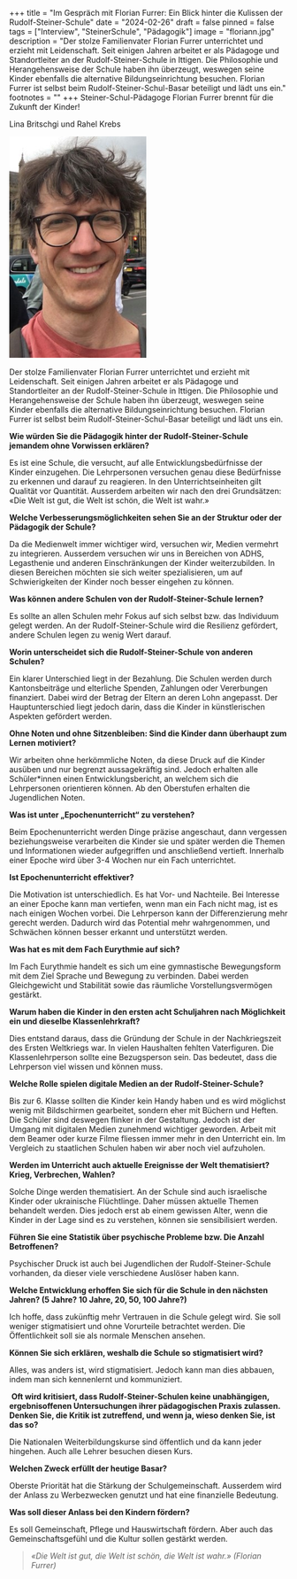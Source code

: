 +++
title = "Im Gespräch mit Florian Furrer: Ein Blick hinter die Kulissen der Rudolf-Steiner-Schule"
date = "2024-02-26"
draft = false
pinned = false
tags = ["Interview", "SteinerSchule", "Pädagogik"]
image = "floriann.jpg"
description = "Der stolze Familienvater Florian Furrer unterrichtet und erzieht mit Leidenschaft. Seit einigen Jahren arbeitet er als Pädagoge und Standortleiter an der Rudolf-Steiner-Schule in Ittigen. Die Philosophie und Herangehensweise der Schule haben ihn überzeugt, weswegen seine Kinder ebenfalls die alternative Bildungseinrichtung besuchen. Florian Furrer ist selbst beim Rudolf-Steiner-Schul-Basar beteiligt und lädt uns ein."
footnotes = ""
+++
Steiner-Schul-Pädagoge Florian Furrer brennt für die Zukunft der Kinder! 

Lina Britschgi und Rahel Krebs 

![Ein Steiner-Schul-Pädagoge in den Sommerferien! Florian Furrer im West End, London (04.07.2023)](floriann.jpg)

Der stolze Familienvater Florian Furrer unterrichtet und erzieht mit Leidenschaft. Seit einigen Jahren arbeitet er als Pädagoge und Standortleiter an der Rudolf-Steiner-Schule in Ittigen. Die Philosophie und Herangehensweise der Schule haben ihn überzeugt, weswegen seine Kinder ebenfalls die alternative Bildungseinrichtung besuchen. Florian Furrer ist selbst beim Rudolf-Steiner-Schul-Basar beteiligt und lädt uns ein.

**Wie würden Sie die Pädagogik hinter der Rudolf-Steiner-Schule jemandem ohne Vorwissen erklären?**

Es ist eine Schule, die versucht, auf alle Entwicklungsbedürfnisse der Kinder einzugehen. Die Lehrpersonen versuchen genau diese Bedürfnisse zu erkennen und darauf zu reagieren. In den Unterrichtseinheiten gilt Qualität vor Quantität. Ausserdem arbeiten wir nach den drei Grundsätzen: «Die Welt ist gut, die Welt ist schön, die Welt ist wahr.» 



**Welche Verbesserungsmöglichkeiten sehen Sie an der Struktur oder der Pädagogik der Schule?** 

Da die Medienwelt immer wichtiger wird, versuchen wir, Medien vermehrt zu integrieren. Ausserdem versuchen wir uns in Bereichen von ADHS, Legasthenie und anderen Einschränkungen der Kinder weiterzubilden. In diesen Bereichen möchten sie sich weiter spezialisieren, um auf Schwierigkeiten der Kinder noch besser eingehen zu können. 

**Was können andere Schulen von der Rudolf-Steiner-Schule lernen?** 

Es sollte an allen Schulen mehr Fokus auf sich selbst bzw. das Individuum gelegt werden. An der Rudolf-Steiner-Schule wird die Resilienz gefördert, andere Schulen legen zu wenig Wert darauf. 



**Worin unterscheidet sich die Rudolf-Steiner-Schule von anderen Schulen?**

Ein klarer Unterschied liegt in der Bezahlung. Die Schulen werden durch Kantonsbeiträge und elterliche Spenden, Zahlungen oder Vererbungen finanziert. Dabei wird der Betrag der Eltern an deren Lohn angepasst. Der Hauptunterschied liegt jedoch darin, dass die Kinder in künstlerischen Aspekten gefördert werden. 



**Ohne Noten und ohne Sitzenbleiben: Sind die Kinder dann überhaupt zum Lernen motiviert?**

Wir arbeiten ohne herkömmliche Noten, da diese Druck auf die Kinder ausüben und nur begrenzt aussagekräftig sind. Jedoch erhalten alle Schüler*innen einen Entwicklungsbericht, an welchem sich die Lehrpersonen orientieren können. Ab den Oberstufen erhalten die Jugendlichen Noten. 

**Was ist unter „Epochenunterricht“ zu verstehen?**

Beim Epochenunterricht werden Dinge präzise angeschaut, dann vergessen beziehungsweise verarbeiten die Kinder sie und später werden die Themen und Informationen wieder aufgegriffen und anschließend vertieft. Innerhalb einer Epoche wird über 3-4 Wochen nur ein Fach unterrichtet. 



**Ist Epochenunterricht effektiver?**

Die Motivation ist unterschiedlich. Es hat Vor- und Nachteile. Bei Interesse an einer Epoche kann man vertiefen, wenn man ein Fach nicht mag, ist es nach einigen Wochen vorbei. Die Lehrperson kann der Differenzierung mehr gerecht werden. Dadurch wird das Potential mehr wahrgenommen, und Schwächen können besser erkannt und unterstützt werden. 



**Was hat es mit dem Fach Eurythmie auf sich?**

Im Fach Eurythmie handelt es sich um eine gymnastische Bewegungsform mit dem Ziel Sprache und Bewegung zu verbinden. Dabei werden Gleichgewicht und Stabilität sowie das räumliche Vorstellungsvermögen gestärkt. 



**Warum haben die Kinder in den ersten acht Schuljahren nach Möglichkeit ein und dieselbe Klassenlehrkraft?**

Dies entstand daraus, dass die Gründung der Schule in der Nachkriegszeit des Ersten Weltkriegs war. In vielen Haushalten fehlten Vaterfiguren. Die Klassenlehrperson sollte eine Bezugsperson sein. Das bedeutet, dass die Lehrperson viel wissen und können muss. 

**Welche Rolle spielen digitale Medien an der Rudolf-Steiner-Schule?**

Bis zur 6. Klasse sollten die Kinder kein Handy haben und es wird möglichst wenig mit Bildschirmen gearbeitet, sondern eher mit Büchern und Heften. Die Schüler sind deswegen flinker in der Gestaltung. Jedoch ist der Umgang mit digitalen Medien zunehmend wichtiger geworden. Arbeit mit dem Beamer oder kurze Filme fliessen immer mehr in den Unterricht ein. Im Vergleich zu staatlichen Schulen haben wir aber noch viel aufzuholen. 



**Werden im Unterricht auch aktuelle Ereignisse der Welt thematisiert? Krieg, Verbrechen, Wahlen?**

Solche Dinge werden thematisiert. An der Schule sind auch israelische Kinder oder ukrainische Flüchtlinge. Daher müssen aktuelle Themen behandelt werden. Dies jedoch erst ab einem gewissen Alter, wenn die Kinder in der Lage sind es zu verstehen, können sie sensibilisiert werden. 

**Führen Sie eine Statistik über psychische Probleme bzw. Die Anzahl Betroffenen?**

Psychischer Druck ist auch bei Jugendlichen der Rudolf-Steiner-Schule vorhanden, da dieser viele verschiedene Auslöser haben kann. 



**Welche Entwicklung erhoffen Sie sich für die Schule in den nächsten Jahren? (5 Jahre? 10 Jahre, 20, 50, 100 Jahre?)**

Ich hoffe, dass zukünftig mehr Vertrauen in die Schule gelegt wird. Sie soll weniger stigmatisiert und ohne Vorurteile betrachtet werden. Die Öffentlichkeit soll sie als normale Menschen ansehen. 



**Können Sie sich erklären, weshalb die Schule so stigmatisiert wird?**

Alles, was anders ist, wird stigmatisiert. Jedoch kann man dies abbauen, indem man sich kennenlernt und kommuniziert.  

 **Oft wird kritisiert, dass Rudolf-Steiner-Schulen keine unabhängigen, ergebnisoffenen Untersuchungen ihrer pädagogischen Praxis zulassen. Denken Sie, die Kritik ist zutreffend, und wenn ja, wieso denken Sie, ist das so?**

Die Nationalen Weiterbildungskurse sind öffentlich und da kann jeder hingehen. Auch alle Lehrer besuchen diesen Kurs. 

**Welchen Zweck erfüllt der heutige Basar?** 

Oberste Priorität hat die Stärkung der Schulgemeinschaft. Ausserdem wird der Anlass zu Werbezwecken genutzt und hat eine finanzielle Bedeutung. 



**Was soll dieser Anlass bei den Kindern fördern?**

Es soll Gemeinschaft, Pflege und Hauswirtschaft fördern. Aber auch das Gemeinschaftsgefühl und die Kultur sollen gestärkt werden. 

> *«Die Welt ist gut, die Welt ist schön, die Welt ist wahr.» (Florian Furrer)*